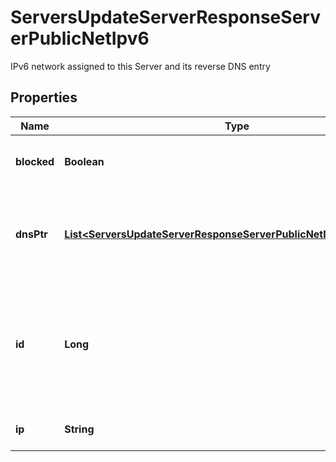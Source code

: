 

# ServersUpdateServerResponseServerPublicNetIpv6

IPv6 network assigned to this Server and its reverse DNS entry

## Properties

| Name | Type | Description | Notes |
|------------ | ------------- | ------------- | -------------|
|**blocked** | **Boolean** | If the IP is blocked by our anti abuse dept |  |
|**dnsPtr** | [**List&lt;ServersUpdateServerResponseServerPublicNetIpv6DnsPtrInner&gt;**](ServersUpdateServerResponseServerPublicNetIpv6DnsPtrInner.md) | Reverse DNS PTR entries for the IPv6 addresses of this Server |  |
|**id** | **Long** | ID of the Resource. Limited to 52 bits to ensure compatibility with JSON double precision floats.  |  [optional] |
|**ip** | **String** | IP address (v6) of this Server |  |




